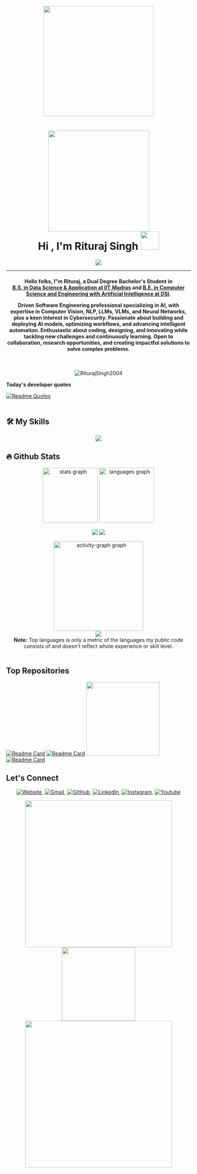 <p align="center"><img src="https://user-images.githubusercontent.com/74038190/235224431-e8c8c12e-6826-47f1-89fb-2ddad83b3abf.gif" width="300"></p>
<h1 align="center"> <img src="https://user-images.githubusercontent.com/74038190/226190894-18e959ba-d458-4a94-ac44-790190f2a947.gif" width="275"><br>Hi , I'm Rituraj Singh <img src="https://github.com/Anmol-Baranwal/Cool-GIFs-For-GitHub/assets/74038190/7bb1e704-6026-48f9-8435-2f4d40101348" width="50"></h1>
<p align="center">
<a href="https://github.com/DenverCoder1/readme-typing-svg"><img src="https://readme-typing-svg.herokuapp.com?lines=AI+Engineer+and+Developer;Data+Scientist;Cyber+Security+Developer;AI%20|%20ML%20|%20DS%20|%20CyS%20|Enthusiast;Always%20learning%20new%20things&center=true&width=500&height=50&font=georgia&color=0077FF"></a>
</p>
<hr/>
<h4 align="center"><p>Hello folks, I"m Rituraj, a Dual Degree Bachelor's Student in<br> <ins>B.S. in Data Science & Application at IIT,Madras</ins> and <ins>B.E. in Computer Science and Engineering with Artificial Intelligence at DSI</ins>.</p><p>Driven Software Engineering professional specializing in AI, with expertise in Computer Vision, NLP, LLMs, VLMs, and Neural Networks, plus a keen interest in Cybersecurity. Passionate about building and deploying AI models, optimizing workflows, and advancing intelligent automation. Enthusiastic about coding, designing, and innovating while tackling new challenges and continuously learning. Open to collaboration, research opportunities, and creating impactful solutions to solve complex problems.</p></h4>
<br>
<p align="center"> <img src="https://komarev.com/ghpvc/?username=RiturajSingh2004&label=Rituraj%20Singh's%20Profile%20Views%20&color=dc143c&style=plastic" alt="RiturajSingh2004" /> </p>

<strong>Today's developer quotes</strong>

[![Readme Quotes](https://quotes-github-readme.vercel.app/api?type=horizontal&theme=swift&border=true)](https://github.com/piyushsuthar/github-readme-quotes)<br>
<br>
## 🛠️ My Skills

<p align="center">
  <a href="https://skillicons.dev">
    <img src="https://skillicons.dev/icons?i=c,cpp,python,julia,r,flask,tensorflow,pytorch,scikitlearn,opencv,html,css,tailwindcss,js,ts,react,vue,next,nodejs,flutter,mysql,sqlite,mongodb,fastapi,docker,terraform,grafana,gcp,vscode,anaconda,powershell,arduino,vercel,firebase,git,github,kali&perline=7" />
  </a>
</p>

## 🔥 Github Stats
<div align="center">
  <img src="https://github-readme-stats.vercel.app/api?username=RiturajSingh2004&hide_title=false&hide_rank=false&show_icons=true&include_all_commits=true&count_private=true&disable_animations=false&theme=dracula&locale=en&hide_border=false" height="150" alt="stats graph"  />
  <img src="https://github-readme-stats.vercel.app/api/top-langs?username=RiturajSingh2004&locale=en&hide_title=false&layout=compact&card_width=320&langs_count=5&theme=dracula&hide_border=false" height="150" alt="languages graph"  />
<div style="display:flex;justify-content:center; align-items:center">
  
  <img src="http://github-profile-summary-cards.vercel.app/api/cards/productive-time?username=RiturajSingh2004&theme=ayu_mirage&utcOffset=8"></img>
  <img src="http://github-profile-summary-cards.vercel.app/api/cards/stats?username=RiturajSingh2004&theme=ayu_mirage"></img>
</div>

  <img src="https://github-readme-activity-graph.vercel.app/graph?username=RiturajSingh2004&radius=0&area=true&hide_title=false&hide_border=false&theme=synthwave-84&custom_title=My%20Contribution%20Graph" height="244" alt="activity-graph graph"  />
<br>
<img src="http://github-profile-summary-cards.vercel.app/api/cards/profile-details?username=RiturajSingh2004&theme=ayu_mirage"></img><br>
<b>Note:</b> Top languages is only a metric of the languages my public code consists of and doesn't reflect whole experience or skill level.

</div>
<br>

## Top Repositories

[![Readme Card](https://github-readme-stats.vercel.app/api/pin/?username=RiturajSingh2004&repo=YT-Summae-Synopsis&theme=swift)](https://github.com/RiturajSingh2004/YT-Summae-Synopsis)  [![Readme Card](https://github-readme-stats.vercel.app/api/pin/?username=RiturajSingh2004&repo=CounterAct-Mitigation&theme=swift)](https://github.com/RiturajSingh2004/CounterAct-Mitigation) <img src="https://user-images.githubusercontent.com/74038190/212749447-bfb7e725-6987-49d9-ae85-2015e3e7cc41.gif" width="200">
[![Readme Card](https://github-readme-stats.vercel.app/api/pin/?username=RiturajSingh2004&repo=SenticWaveX&theme=swift)](https://github.com/RiturajSingh2004/SenticWaveX) 

## Let's Connect

<p align="center">
  <a href="https://.github.io/"><img src="https://cdn-icons-png.flaticon.com/64/909/909263.png" alt="Website"/>&nbsp;</a>
	<a href="mailto:ritturaj2004@gmail.com"><img src="https://skillicons.dev/icons?i=gmail"alt="Gmail"/>&nbsp;</a>
	<a href="https://github.com/RiturajSingh2004"><img src="https://skillicons.dev/icons?i=github" alt="GitHub"/>&nbsp;</a>
	<a href="https://linkedin.com/in/riturajsingh2004"><img src="https://skillicons.dev/icons?i=linkedin" alt="LinkedIn"/>&nbsp;</a>
	<a href="https://instagram.com/riturajsingh.paradiser"><img src="https://skillicons.dev/icons?i=instagram?s=64" alt="Instagram"/>&nbsp;</a>
	<a href="https://www.youtube.com/@RiturajSingh-ParadiseR"><img src="https://cdn-icons-png.flaticon.com/64/15527/15527679.png" alt="Youtube"/></a>
	
</p>
<p align="center">
<img src="https://github.com/Anmol-Baranwal/Cool-GIFs-For-GitHub/assets/74038190/6357eb37-3a0e-4efe-b015-ce8b14e910d6" width="400"><img src="https://user-images.githubusercontent.com/74038190/216644507-4f06ea29-bf55-4356-aac0-d42751461a9d.gif" width="200"><img src="https://github.com/Anmol-Baranwal/Cool-GIFs-For-GitHub/assets/74038190/6357eb37-3a0e-4efe-b015-ce8b14e910d6" width="400">
</p>

<!--img align="right" alt="Coding" width="450" src="https://camo.githubusercontent.com/6607041227d81f650340ff070cc2843518acad359b57e5bb054a9fb7127aa041/68747470733a2f2f63646e2e6472696262626c652e636f6d2f75736572732f323634363432332f73637265656e73686f74732f353530373139362f636f6d70757465722e676966" data-canonical-src="https://cdn.dribbble.com/users/2646423/screenshots/5507196/computer.gif" style="max-width:100%;"/-->
